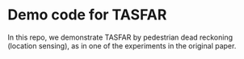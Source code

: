 # Demo code for TASFAR
In this repo, we demonstrate TASFAR by pedestrian dead reckoning (location sensing), as in one of the experiments in the original paper. 

